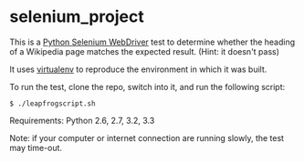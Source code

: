 # selenium_project

This is a [Python Selenium WebDriver](https://pypi.python.org/pypi/selenium/2.46.1) test to determine whether the heading of a Wikipedia page matches the expected result. (Hint: it doesn't pass)

It uses [virtualenv](https://pypi.python.org/pypi/virtualenv) to reproduce the environment in which it was built.

To run the test, clone the repo, switch into it, and run the following script:

`$ ./leapfrogscript.sh`

Requirements: Python 2.6, 2.7, 3.2, 3.3

Note: if your computer or internet connection are running slowly, the test may time-out. 
